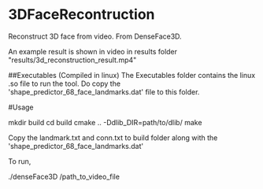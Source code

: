 # 3DFaceRecontruction
Reconstruct 3D face from video. From DenseFace3D.

An example result is shown in video in results folder "results/3d_reconstruction_result.mp4"

##Executables (Compiled in linux)
The Executables folder contains the linux .so file to run the tool. Do copy the 'shape_predictor_68_face_landmarks.dat' file to this folder.

#Usage

mkdir build
cd build
cmake .. -Ddlib_DIR=path/to/dlib/ 
make

Copy the landmark.txt and conn.txt to build folder along with the 'shape_predictor_68_face_landmarks.dat'

To run,

./denseFace3D /path_to_video_file
